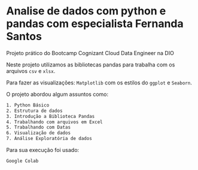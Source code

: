 # Analise de dados com python e pandas com especialista Fernanda Santos
Projeto prático do Bootcamp Cognizant Cloud Data Engineer na DIO

Neste projeto utilizamos as bibliotecas pandas para trabalha com os arquivos `csv` e `xlsx`.

Para fazer as visualizações: `Matplotlib`  com os estilos do `ggplot` e `Seaborn`.

O projeto abordou algum assuntos como:
```bash
1. Python Básico
2. Estrutura de dados
3. Introdução a Biblioteca Pandas
4. Trabalhando com arquivos em Excel
5. Trabalhando com Datas
6. Visualização de dados
7. Análise Exploratória de dados
```

Para sua  execução foi usado:
```bash
Google Colab
```